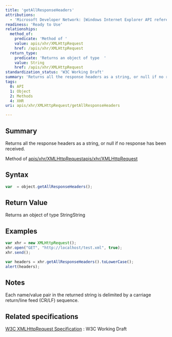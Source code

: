 ```yaml
---
title: 'getAllResponseHeaders'
attributions:
  - 'Microsoft Developer Network: [Windows Internet Explorer API reference Article](http://msdn.microsoft.com/en-us/library/ie/hh828809%28v=vs.85%29.aspx)'
readiness: 'Ready to Use'
relationships:
  method_of:
    predicate: 'Method of '
    value: apis/xhr/XMLHttpRequest
    href: /apis/xhr/XMLHttpRequest
  return_type:
    predicate: 'Returns an object of type  '
    value: String
    href: /apis/xhr/XMLHttpRequest
standardization_status: 'W3C Working Draft'
summary: 'Returns all the response headers as a string, or null if no response has been received.'
tags:
  0: API
  1: Object
  2: Methods
  4: XHR
uri: apis/xhr/XMLHttpRequest/getAllResponseHeaders

---
```

## Summary

Returns all the response headers as a string, or null if no response has been received.

Method of [apis/xhr/XMLHttpRequest](/apis/xhr/XMLHttpRequest)[apis/xhr/XMLHttpRequest](/apis/xhr/XMLHttpRequest)

## Syntax

``` js
var  = object.getAllResponseHeaders();
```

## Return Value

Returns an object of type StringString

## Examples

``` js
var xhr = new XMLHttpRequest();
xhr.open("GET", "http://localhost/test.xml", true);
xhr.send();

var headers = xhr.getAllResponseHeaders().toLowerCase();
alert(headers);
```

## Notes

Each name/value pair in the returned string is delimited by a carriage return/line feed (CR/LF) sequence.

## Related specifications

[W3C XMLHttpRequest Specification](http://www.w3.org/TR/XMLHttpRequest/)
:   W3C Working Draft
